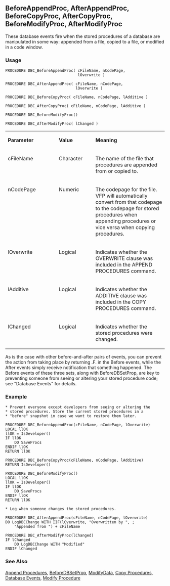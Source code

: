 ## BeforeAppendProc, AfterAppendProc, BeforeCopyProc, AfterCopyProc, BeforeModifyProc, AfterModifyProc

These database events fire when the stored procedures of a database are manipulated in some way: appended from a file, copied to a file, or modified in a code window.

### Usage

```foxpro
PROCEDURE DBC_BeforeAppendProc( cFileName, nCodePage,
                                lOverwrite )

PROCEDURE DBC_AfterAppendProc( cFileName, nCodePage,
                               lOverwrite )

PROCEDURE DBC_BeforeCopyProc( cFileName, nCodePage, lAdditive )

PROCEDURE DBC_AfterCopyProc( cFileName, nCodePage, lAdditive )

PROCEDURE DBC_BeforeModifyProc()

PROCEDURE DBC_AfterModifyProc( lChanged )
```
<table>
<tr>
  <td width="32%" valign="top">
  <p><b>Parameter</b></p>
  </td>
  <td width="23%" valign="top">
  <p><b>Value</b></p>
  </td>
  <td width="45%" valign="top">
  <p><b>Meaning</b></p>
  </td>
 </tr>
<tr>
  <td width="32%" valign="top">
  <p>cFileName</p>
  </td>
  <td width="23%" valign="top">
  <p>Character</p>
  </td>
  <td width="45%" valign="top">
  <p>The name of the file that procedures are appended from or copied to.</p>
  </td>
 </tr>
<tr>
  <td width="32%" valign="top">
  <p>nCodePage</p>
  </td>
  <td width="23%" valign="top">
  <p>Numeric</p>
  </td>
  <td width="45%" valign="top">
  <p>The codepage for the file. VFP will automatically convert from that codepage to the codepage for stored procedures when appending procedures or vice versa when copying procedures.</p>
  </td>
 </tr>
<tr>
  <td width="32%" valign="top">
  <p>lOverwrite</p>
  </td>
  <td width="23%" valign="top">
  <p>Logical</p>
  </td>
  <td width="45%" valign="top">
  <p>Indicates whether the OVERWRITE clause was included in the APPEND PROCEDURES command.</p>
  </td>
 </tr>
<tr>
  <td width="32%" valign="top">
  <p>lAdditive</p>
  </td>
  <td width="23%" valign="top">
  <p>Logical</p>
  </td>
  <td width="45%" valign="top">
  <p>Indicates whether the ADDITIVE clause was included in the COPY PROCEDURES command.</p>
  </td>
 </tr>
<tr>
  <td width="32%" valign="top">
  <p>lChanged</p>
  </td>
  <td width="23%" valign="top">
  <p>Logical</p>
  </td>
  <td width="45%" valign="top">
  <p>Indicates whether the stored procedures were changed.</p>
  </td>
 </tr>
</table>

As is the case with other before-and-after pairs of events, you can prevent the action from taking place by returning .F. in the Before events, while the After events simply receive notification that something happened. The Before events of these three sets, along with BeforeDBSetProp, are key to preventing someone from seeing or altering your stored procedure code; see "Database Events" for details.

### Example

```foxpro
* Prevent everyone except developers from seeing or altering the
* stored procedures. Store the current stored procedures in a
* "before" snapshot in case we want to restore them later.

PROCEDURE DBC_BeforeAppendProc(cFileName, nCodePage, lOverwrite)
LOCAL llOK
llOK = IsDeveloper()
IF llOK
    DO SaveProcs
ENDIF llOK
RETURN llOK

PROCEDURE DBC_BeforeCopyProc(cFileName, nCodePage, lAdditive)
RETURN IsDeveloper()

PROCEDURE DBC_BeforeModifyProc()
LOCAL llOK
llOK = IsDeveloper()
IF llOK
    DO SaveProcs
ENDIF llOK
RETURN llOK

* Log when someone changes the stored procedures.

PROCEDURE DBC_AfterAppendProc(cFileName, nCodePage, lOverwrite)
DO LogDBCChange WITH IIF(lOverwrite, "Overwritten by ", ;
    "Appended from ") + cFileName

PROCEDURE DBC_AfterModifyProc(lChanged)
IF lChanged
    DO LogDBCChange WITH "Modified"
ENDIF lChanged
```
### See Also

[Append Procedures](s4g343.md), [BeforeDBSetProp](s4g837.md), [ModifyData](s4g861.md), [Copy Procedures](s4g343.md), [Database Events](s4g900.md), [Modify Procedure](s4g605.md)